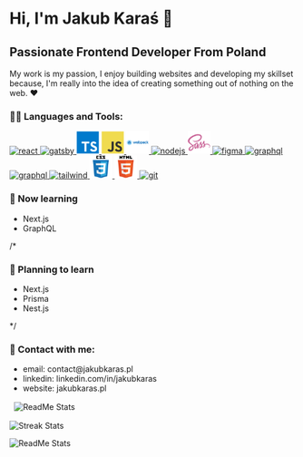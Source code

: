 <h1 align="left">Hi, I'm Jakub Karaś 👋</h1>
<h2 align="left">Passionate Frontend Developer From Poland</h2>
<p>My work is my passion, I enjoy building websites and developing my skillset because, I'm really into the idea of creating something out of nothing on the web.
❤️
</p>
<h3 align="left">👨‍💻 Languages and Tools:</h3>
<p align="left">
<a href="https://reactjs.org/" target="_blank" rel="noreferrer">
    <img src="[https://raw.githubusercontent.com/devicons/devicon/master/icons/react/react-original-wordmark.svg](https://camo.githubusercontent.com/2f885630384e3fc392a88ee5494abdb46a1229d57853d6fdb7d0c0becaf27acb/68747470733a2f2f706174726f6372656174696f6e732e636f6d2f6173736574732f72656163742e737667)" alt="react" width="40" height="40"/>
</a>
<a href="https://www.gatsbyjs.com/" target="_blank" rel="noreferrer">
    <img src="https://www.vectorlogo.zone/logos/gatsbyjs/gatsbyjs-icon.svg" alt="gatsby" width="40" height="40"/>
</a>
<a href="https://www.typescriptlang.org/" target="_blank" rel="noreferrer">
    <img src="https://raw.githubusercontent.com/devicons/devicon/master/icons/typescript/typescript-original.svg" alt="typescript" width="40" height="40"/>
</a>
<a href="https://developer.mozilla.org/en-US/docs/Web/JavaScript" target="_blank" rel="noreferrer">
    <img src="https://raw.githubusercontent.com/devicons/devicon/master/icons/javascript/javascript-original.svg" alt="javascript" width="40" height="40"/>
</a>
<a href="https://webpack.js.org" target="_blank" rel="noreferrer">
    <img src="https://raw.githubusercontent.com/devicons/devicon/d00d0969292a6569d45b06d3f350f463a0107b0d/icons/webpack/webpack-original-wordmark.svg" alt="webpack" width="40" height="40"/>
</a>
<a href="https://nodejs.org" target="_blank" rel="noreferrer">
    <img src="[https://raw.githubusercontent.com/devicons/devicon/master/icons/nodejs/nodejs-original-wordmark.svg](https://camo.githubusercontent.com/80a6c7eb91197bd1cb6ccc8ee67a6b750bd8c1f7618e8edef862ac9ca807922d/68747470733a2f2f706174726f6372656174696f6e732e636f6d2f6173736574732f6e6f64652e737667)" alt="nodejs" width="40" height="40"/>
</a>
<a href="https://sass-lang.com" target="_blank" rel="noreferrer">
    <img src="https://raw.githubusercontent.com/devicons/devicon/master/icons/sass/sass-original.svg" alt="sass" width="40" height="40"/>
</a>
<a href="https://www.figma.com/" target="_blank" rel="noreferrer">
    <img src="https://www.vectorlogo.zone/logos/figma/figma-icon.svg" alt="figma" width="40" height="40"/>
</a>
<a href="https://graphql.org" target="_blank" rel="noreferrer">
    <img src="https://www.vectorlogo.zone/logos/graphql/graphql-icon.svg" alt="graphql" width="40" height="40"/>
</a>
<a href="https://graphql.org" target="_blank" rel="noreferrer">
    <img src="https://www.vectorlogo.zone/logos/graphql/graphql-icon.svg" alt="graphql" width="40" height="40"/>
</a>
<a href="[https://tailwindcss.com/](https://camo.githubusercontent.com/44c436604819eae46887380d3c793a133d73c49ba9de6540b976e0ef8fab700e/68747470733a2f2f706174726f6372656174696f6e732e636f6d2f6173736574732f636f6e74656e66756c2e737667)" target="_blank" rel="noreferrer">
    <img src="[https://www.vectorlogo.zone/logos/tailwindcss/tailwindcss-icon.svg](https://camo.githubusercontent.com/44c436604819eae46887380d3c793a133d73c49ba9de6540b976e0ef8fab700e/68747470733a2f2f706174726f6372656174696f6e732e636f6d2f6173736574732f636f6e74656e66756c2e737667)" alt="tailwind" width="40" height="40"/>
</a>
<a href="https://www.w3schools.com/css/" target="_blank" rel="noreferrer">
    <img src="https://raw.githubusercontent.com/devicons/devicon/master/icons/css3/css3-original-wordmark.svg" alt="css3" width="40" height="40"/>
</a>
<a href="https://www.w3.org/html/" target="_blank" rel="noreferrer">
    <img src="https://raw.githubusercontent.com/devicons/devicon/master/icons/html5/html5-original-wordmark.svg" alt="html5" width="40" height="40"/>
</a>
<a href="https://git-scm.com/" target="_blank" rel="noreferrer">
    <img src="https://www.vectorlogo.zone/logos/git-scm/git-scm-icon.svg" alt="git" width="40" height="40"/>
</a>

<h3 align="left">🌱 Now learning</h3>
<ul>
    <li>Next.js</li>
    <li>GraphQL</li>
</ul>

/* <h3 align="left">🔭 Planning to learn</h3>
<ul>
    <li>Next.js</li>
    <li>Prisma</li>
    <li>Nest.js</li>
</ul> */

<h3 align="left">🤝 Contact with me:</h3>
<ul>
    <li>email:
        <a href="mailto:contact@jakubkaras.pl" rel="nofollow" style="text-decoration: none;" target="_blank">contact@jakubkaras.pl</a>
    </li>
    <li>linkedin:
        <a href="https://www.linkedin.com/in/jakub-kara%C5%9B-825244238/" rel="nofollow" style="text-decoration: none;" target="_blank">linkedin.com/in/jakubkaras</a>
    </li>
    <li>website:
        <a href="https://www.jakubkaras.pl" rel="nofollow" style="text-decoration: none;" target="_blank">jakubkaras.pl</a>
    </li>
</ul>

<p>&nbsp;
    <img align="center" src="https://github-readme-stats.vercel.app/api?username=karasjakub&show_icons=true&locale=en" alt="ReadMe Stats" />
</p>
<p>
    <img align="center" src="https://github-readme-streak-stats.herokuapp.com/?user=karasjakub&" alt="Streak Stats" />
</p>
<p>
    <img align="left" src="https://github-readme-stats.vercel.app/api/top-langs?username=karasjakub&show_icons=true&locale=en&layout=compact" alt="ReadMe Stats">
</p>
